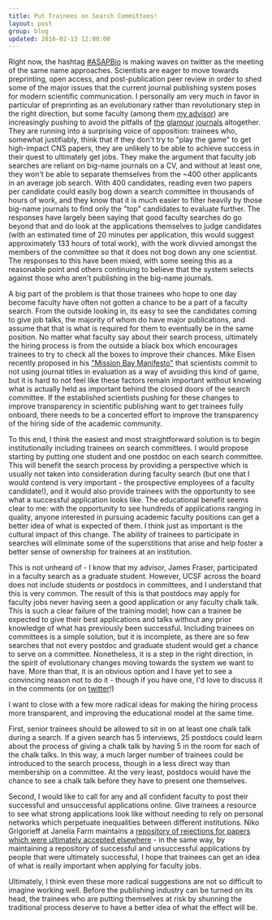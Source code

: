 ```yaml
---
title: Put Trainees on Search Committees!
layout: post
group: blog
updated: 2016-02-13 12:00:00
---
```


Right now, the hashtag [#ASAPBio](https://twitter.com/hashtag/ASAPBio) is making waves on twitter as the meeting of the same name approaches. 
Scientists are eager to move towards preprinting, open access, and post-publication peer review in order to shed some of the major issues that the current journal publishing system poses for modern scientific communication. 
I personally am very much in favor in particular of preprinting as an evolutionary rather than revolutionary step in the right direction, but some faculty (among them [my advisor](https://twitter.com/fraser_lab)) are increasingly pushing to avoid the pitfalls of [the](http://www.nature.com/index.html) [glamour](http://www.cell.com/) [journals](http://science.sciencemag.org/) altogether. 
They are running into a surprising voice of opposition: trainees who, somewhat justifiably, think that if they don't try to "play the game" to get high-impact CNS papers, they are unlikely to be able to achieve success in their quest to ultimately get jobs.
They make the argument that faculty job searches are reliant on big-name journals on a CV, and without at least one, they won't be able to separate themselves from the ~400 other applicants in an average job search. 
With 400 candidates, reading even two papers per candidate could easily bog down a search committee in thousands of hours of work, and they know that it is much easier to filter heavily by those big-name journals to find only the "top" candidates to evaluate further.
The responses have largely been saying that good faculty searches do go beyond that and do look at the applications themselves to judge candidates (with an estimated time of 20 minutes per application, this would suggest approximately 133 hours of total work), with the work divvied amongst the members of the committee so that it does not bog down any one scientist.
The responses to this have been mixed, with some seeing this as a reasonable point and others continuing to believe that the system selects against those who aren't publishing in the big-name journals.

A big part of the problem is that those trainees who hope to one day become faculty have often not gotten a chance to be a part of a faculty search.
From the outside looking in, its easy to see the candidates coming to give job talks, the majority of whom do have major publications, and assume that that is what is required for them to eventually be in the same position.
No matter what faculty say about their search process, ultimately the hiring process is from the outside a black box which encourages trainees to try to check all the boxes to improve their chances.
Mike Eisen recently proposed in his ["Mission Bay Manifesto"](http://www.michaeleisen.org/blog/?p=1760) that scientists commit to not using journal titles in evaluation as a way of avoiding this kind of game, but it is hard to not feel like these factors remain important without knowing what is actually held as important behind the closed doors of the search committee.
If the established scientists pushing for these changes to improve transparency in scientific publishing want to get trainees fully onboard, there needs to be a concerted effort to improve the transparency of the hiring side of the academic community.

To this end, I think the easiest and most straightforward solution is to begin institutionally including trainees on search committees. 
I would propose starting by putting one student and one postdoc on each search committee. 
This will benefit the search process by providing a perspective which is usually not taken into consideration during faculty search (but one that I would contend is very important - the prospective employees of a faculty candidate!), and it would also provide trainees with the opportunity to see what a successful application looks like.
The educational benefit seems clear to me: with the opportunity to see hundreds of applications ranging in quality, anyone interested in pursuing academic faculty positions can get a better idea of what is expected of them.
I think just as important is the cultural impact of this change.
The ability of trainees to participate in searches will eliminate some of the superstitions that arise and help foster a better sense of ownership for trainees at an institution.

<!--break-->

This is not unheard of - I know that my advisor, James Fraser, participated in a faculty search as a graduate student. 
However, UCSF across the board does not include students or postdocs in committees, and I understand that this is very common. 
The result of this is that postdocs may apply for faculty jobs never having seen a good application or any faculty chalk talk. 
This is such a clear failure of the training model; how can a trainee be expected to give their best applications and talks without any prior knowledge of what has previously been successful. 
Including trainees on committees is a simple solution, but it is incomplete, as there are so few searches that not every postdoc and graduate student would get a chance to serve on a committee. 
Nonetheless, it is a step in the right direction, in the spirit of evolutionary changes moving towards the system we want to have.
More than that, it is an obvious option and I have yet to see a convincing reason not to do it - though if you have one, I'd love to discuss it in the comments (or on [twitter](https://twitter.com/benjaminbarad)!)

I want to close with a few more radical ideas for making the hiring process more transparent, and improving the educational model at the same time. 

First, senior trainees should be allowed to sit in on at least one chalk talk during a search. 
If a given search has 5 interviews, 25 postdocs could learn about the process of giving a chalk talk by having 5 in the room for each of the chalk talks.
In this way, a much larger number of trainees could be introduced to the search process, though in a less direct way than membership on a committee.
At the very least, postdocs would have the chance to see a chalk talk before they have to present one themselves.

Second, I would like to call for any and all confident faculty to post their successful and unsuccessful applications online. 
Give trainees a resource to see what strong applications look like without needing to rely on personal networks which perpetuate inequalities between different institutions.
Niko Grigorieff at Janelia Farm maintains a [repository of rejections for papers which were ultimately accepted elsewhere](http://grigoriefflab.janelia.org/rejections) - in the same way, by maintaining a repository of successful and unsuccessful applications by people that were ultimately successful, I hope that trainees can get an idea of what is really important when applying for faculty jobs.

Ultimately, I think even these more radical suggestions are not so difficult to imagine working well. 
Before the publishing industry can be turned on its head, the trainees who are putting themselves at risk by shunning the traditional process deserve to have a better idea of what the effect will be.

